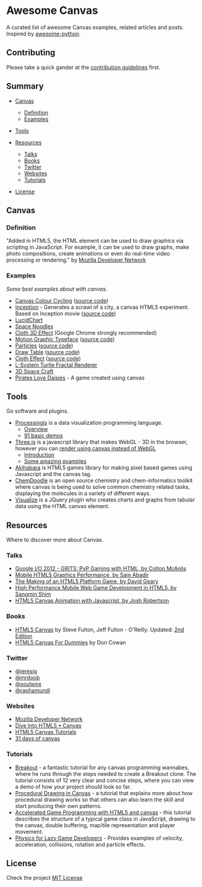 # Awesome Canvas

A curated list of awesome Canvas examples, related articles and posts. Inspired by [awesome-python](https://github.com/vinta/awesome-python).

## Contributing

Please take a quick gander at the [contribution guidelines](https://github.com/raphamorim/awesome-canvas/blob/master/CONTRIBUTING.md) first.

## Summary

- [Canvas](#canvas)
    - [Definition](#definition)
    - [Examples](#examples)

- [Tools](#tools)

- [Resources](#resources)
    - [Talks](#talks)
    - [Books](#books)
    - [Twitter](#twitter)
    - [Websites](#websites)
    - [Tutorials](#tutorials)
    
- [License](#license)

## Canvas

### Definition

"Added in HTML5, the HTML <canvas> element can be used to draw graphics via scripting in JavaScript. For example, it can be used to draw graphs, make photo compositions, create animations or even do real-time video processing or rendering." by [Mozilla Developer Network](https://developer.mozilla.org/en-US/docs/Web/API/Canvas_API)

### Examples

*Some best examples about with canvas.*

* [Canvas Colour Cycling](http://www.effectgames.com/demos/canvascycle/) ([source code](http://www.effectgames.com/effect/article.psp.html/joe/Old_School_Color_Cycling_with_HTML5))
* [Inception](http://raphamorim.com/canvas-experiments/inception) - Generates a scrawl of a city, a canvas HTML5 experiment. Based on Inception movie ([source code](https://github.com/raphamorim/canvas-experiments))
* [LucidChart](http://www.lucidchart.com/documents/demo)
* [Space Noodles](http://www.spielzeugz.de/html5/space-noodles/)
* [Cloth 3D Effect](http://gyu.que.jp/jscloth/) (Google Chrome strongly recommended)
* [Motion Graphic Typeface](http://codepen.io/ara_node/full/nuJCG/) ([source code](http://codepen.io/ara_node/pen/nuJCG))
* [Particles](http://codepen.io/pixelgrid/full/ECrKd) ([source code](http://codepen.io/pixelgrid/pen/ECrKd))
* [Draw Table](http://raphamorim.com/canvas-experiments/draw) ([source code](https://github.com/raphamorim/canvas-experiments))
* [Cloth Effect](http://raphamorim.com/canvas-experiments/cloth) ([source code](https://github.com/raphamorim/canvas-experiments))
* [L-System Turtle Fractal Renderer](http://www.kevs3d.co.uk/dev/lsystems/)
* [3D Space Craft](http://07055944295.com/solvalou.php)
* [Pirates Love Daisies](http://www.pirateslovedaisies.com/) - A game created using canvas



## Tools

Go software and plugins.

- [Processingjs](http://ejohn.org/blog/processingjs/) is a data visualization programming language.
    - [Overview](http://ejohn.org/blog/overview-of-processing/) 
    - [91 basic demos](http://ejohn.org/apps/processing.js/examples/basic/)
- [Three.js](http://threejs.org/) is a javascript library that makes WebGL - 3D in the browser, however you can [render using canvas instead of WebGL](http://threejs.org/docs/#Reference/Renderers/CanvasRenderer)
    - [Introduction](http://threejs.org/docs/#Manual/Introduction/Creating_a_scene)
    - [Some amazing examples](http://threejs.org/examples/) 
- [Akihabara](http://www.kesiev.com/akihabara/) is HTML5 games library for making pixel based games using Javascript and the canvas tag.
- [ChemDoodle](http://web.chemdoodle.com/) is an open source chemistry and chem-informatics toolkit where canvas is being used to solve common chemistry related tasks, displaying the molecules in a variety of different ways.
- [Visualize](https://github.com/filamentgroup/jQuery-Visualize) is a JQuery plugin who creates charts and graphs from tabular data using the HTML canvas element.


## Resources

Where to discover more about Canvas.

### Talks

- [Google I/O 2012 - GRITS: PvP Gaming with HTML, by Colton McAnlis](https://www.youtube.com/watch?v=Prkyd5n0P7k)
- [Mobile HTML5 Graphics Performance, by Sam Abadir](https://www.youtube.com/watch?v=_fBRJgH_c1s)
- [The Making of an HTML5 Platform Game, by David Geary](https://www.youtube.com/watch?v=S256vAqGY6c)
- [High Performance Mobile Web Game Development in HTML5, by Sangmin Shim](https://www.youtube.com/watch?v=T8OCEqM7mqU)
- [HTML5 Canvas Animation with Javascript, by Josh Robertson](https://www.youtube.com/watch?v=sLt9WeyGVEQ)


### Books

- [HTML5 Canvas](http://shop.oreilly.com/product/0636920013327.do) by Steve Fulton, Jeff Fulton - O'Reilly. Updated: [2nd Edition](http://shop.oreilly.com/product/0636920026266.do)
- [HTML5 Canvas For Dummies](http://www.amazon.com/HTML5-Canvas-For-Dummies-Cowan/dp/1118385357) by  Don Cowan

### Twitter

* [@jeresig](https://twitter.com/jeresig)
* [@mrdoob](https://twitter.com/mrdoob)
* [@soulwire](https://twitter.com/soulwire)
* [@raphamundi](https://twitter.com/raphamundi)

### Websites

- [Mozilla Developer Network](https://developer.mozilla.org/en-US/docs/Web/API/Canvas_API/Tutorial)
- [Dive Into HTML5 • Canvas](http://diveintohtml5.info/canvas.html)
- [HTML5 Canvas Tutorials](http://www.html5canvastutorials.com/) 
- [31 days of canvas](http://creativejs.com/2011/08/31-days-of-canvas-tutorials/)


### Tutorials

- [Breakout](http://billmill.org/static/canvastutorial/) - a fantastic tutorial for any canvas programming wannabes, where he runs through the steps needed to create a Breakout clone. The tutorial consists of 12 very clear and concise steps, where you can view a demo of how your project should look so far.
- [Procedural Drawing in Canvas](http://acko.net/blog/js1k-demo-the-making-of/) - a tutorial that explains more about how procedural drawing works so that others can also learn the skill and start producing their own patterns.
- [Accelerated Game Programming with HTML5 and canvas](http://www.felinesoft.com/blog/index.php/2010/09/accelerated-game-programming-with-html5-and-canvas/) - this tutorial describes the structure of a typical game class in JavaScript, drawing to the canvas, double buffering, map/tile representation and player movement.
- [Physics for Lazy Game Developers](http://labs.skookum.com/demos/barcampclt_physics/) - Provides examples of velocity, acceleration, collisions, rotation and particle effects.


## License

Check the project [MIT License](https://github.com/raphamorim/awesome-canvas/blob/master/LICENSE.md)
